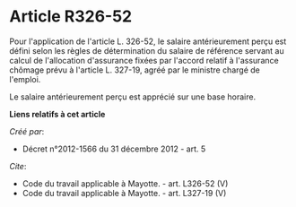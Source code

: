 # Article R326-52

Pour l'application de l'article L. 326-52, le salaire antérieurement perçu est défini selon les règles de détermination du
salaire de référence servant au calcul de l'allocation d'assurance fixées par l'accord relatif à l'assurance chômage prévu à
l'article L. 327-19, agréé par le ministre chargé de l'emploi. 

Le salaire antérieurement perçu est apprécié sur une base horaire.

**Liens relatifs à cet article**

_Créé par_:

  - Décret n°2012-1566 du 31 décembre 2012 - art. 5

_Cite_:

  - Code du travail applicable à Mayotte. - art. L326-52 (V)
  - Code du travail applicable à Mayotte. - art. L327-19 (V)
